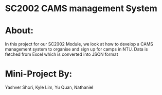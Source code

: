 
# SC2002 CAMS management System


# About:
In this project for our SC2002 Module, we look at how to develop a CAMS management system to organise and sign up for camps in NTU. Data is fetched from Excel which is converted into JSON format

# Mini-Project By:

Yashver Shori, Kyle Lim, Yu Quan, Nathaniel 
